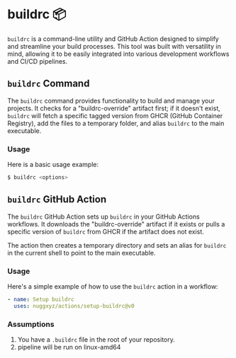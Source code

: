 # buildrc 📦
<!-- i have written a command line utility called "buildrc" that helps you version your git projects... can you help me write up a good readme?


basically you have a .buildrc in the root folder of your repository that contains a major version in this f9rmat { major: 3 } (it is flow yaml syntax) and then based on the latest tag/ref it will spit out a semver for you.


Right now there are three main situations it handles, commits to main, prs and local builds



basically when a commit to main happens, it will look at your full git history and find the latest semver tag in the chain. Then, it will either bump it by a minor version or a patch version based on the commit message. Baiscally if it has "patch" in it it will bump by patch.

when a pr happens ( -->


`buildrc` is a command-line utility and GitHub Action designed to simplify and streamline your build processes. This tool was built with versatility in mind, allowing it to be easily integrated into various development workflows and CI/CD pipelines.

## `buildrc` Command

The `buildrc` command provides functionality to build and manage your projects. It checks for a "buildrc-override" artifact first; if it doesn't exist, `buildrc` will fetch a specific tagged version from GHCR (GitHub Container Registry), add the files to a temporary folder, and alias `buildrc` to the main executable.

### Usage

Here is a basic usage example:

```bash
$ buildrc <options>
```

## `buildrc` GitHub Action

The `buildrc` GitHub Action sets up `buildrc` in your GitHub Actions workflows. It downloads the "buildrc-override" artifact if it exists or pulls a specific version of `buildrc` from GHCR if the artifact does not exist.

The action then creates a temporary directory and sets an alias for `buildrc` in the current shell to point to the main executable.

### Usage

Here's a simple example of how to use the `buildrc` action in a workflow:

```yaml
- name: Setup buildrc
  uses: nuggxyz/actions/setup-buildrc@v0
```


### Assumptions

1. You have a `.buildrc` file in the root of your repository.
2. pipeline will be run on linux-amd64
